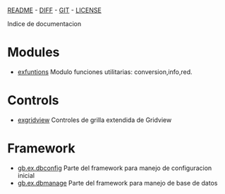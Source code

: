  [README](README.md) - [DIFF](exdiferenciasoriginal.md) - [GIT](https://gitlab.com/venenux/gambasex) - [LICENSE](https://gitlab.com/venenux/gambasex/blob/master/LICENSE.md)

Indice de documentacion

# Modules
 
+ [exfuntions](exfuntions.md) Modulo funciones utilitarias: conversion,info,red.
 
# Controls
 
+ [exgridview](exgridview.md) Controles de grilla extendida de Gridview

# Framework

+ [gb.ex.dbconfig](gb.ex.dbconfig.md) Parte del framework para manejo de configuracion inicial
+ [gb.ex.dbmanage](gb.ex.dbmanage.md) Parte del framework para manejo de base de datos
